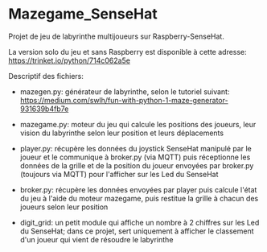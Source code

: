 # Mazegame_SenseHat

Projet de jeu de labyrinthe multijoueurs sur Raspberry-SenseHat.

La version solo du jeu et sans Raspberry est disponible à cette adresse:
https://trinket.io/python/714c062a5e

Descriptif des fichiers:

- mazegen.py: générateur de labyrinthe, selon le tutoriel suivant: https://medium.com/swlh/fun-with-python-1-maze-generator-931639b4fb7e

- mazegame.py: moteur du jeu qui calcule les positions des joueurs, leur vision du labyrinthe selon leur position et leurs déplacements

- player.py: récupère les données du joystick SenseHat manipulé par le joueur et le communique à broker.py (via MQTT) puis réceptionne les données de la grille et de la position du joueur envoyées par broker.py (toujours via MQTT) pour l'afficher sur les Led du SenseHat

- broker.py: récupère les données envoyées par player puis calcule l'état du jeu à l'aide du moteur mazegame, puis restitue la grille à chacun des joueurs selon leur position

- digit_grid: un petit module qui affiche un nombre à 2 chiffres sur les Led du SenseHat; dans ce projet, sert uniquement à afficher le classement d'un joueur qui vient de résoudre le labyrinthe

